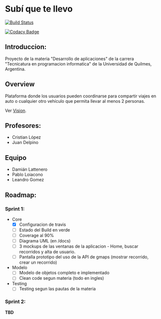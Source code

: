 # Subí que te llevo

[![Build Status](https://travis-ci.org/DesarrolloDeAplicaciones-GrupoA/DesarrolloDeAplicaciones-GrupoA.svg?branch=master)](https://travis-ci.org/DesarrolloDeAplicaciones-GrupoA/DesarrolloDeAplicaciones-GrupoA)

[![Codacy Badge](https://api.codacy.com/project/badge/grade/9fbc7f94d8cd47e7bd4d8d2b2ef11017)](https://www.codacy.com/app/lalo/DesarrolloDeAplicaciones-GrupoA)

## Introduccion:

Proyecto de la materia "Desarrollo de aplicaciones" de la carrera "Tecnicatura en programacion informatica" de la Universidad de Quilmes, Argentina.


## Overview

Plataforma donde los usuarios pueden coordinarse para compartir viajes en auto o cualquier otro vehículo que permita llevar al menos 2 personas.

Ver [Vision](./docs/documento_vision.pdf).

## Profesores:

* Cristian López
* Juan Delpino

## Equipo

+ Damián Lattenero
+ Pablo Loiacono
+ Leandro Gomez

## Roadmap:

### Sprint 1:

* Core
    * [x] Configuracion de travis
    * [ ] Estado del Build en verde
    * [ ] Coverage al 90%
    * [ ] Diagrama UML (en <Proyecto>/docs)
    * [ ] 3 mockups de las ventanas de la aplicacion - Home, buscar recorridos y alta de usuario.
    * [ ] Pantalla prototipo del uso de la API de gmaps (mostrar recorrido, crear un recorrido)
* Modelo
    * [ ] Modelo de objetos completo e implementado
    * [ ] Clean code segun materia (todo en ingles)
* Testing
    * [ ] Testing segun las pautas de la materia

### Sprint 2:

__TBD__

